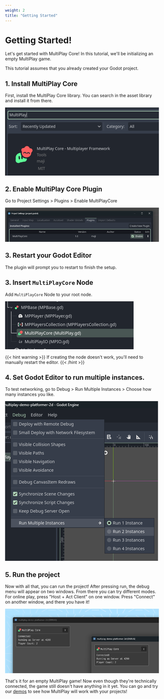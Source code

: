 ```yaml
---
weight: 2
title: "Getting Started"
---
```


# Getting Started!

Let's get started with MultiPlay Core! In this tutorial, we'll be initializing an empty MultiPlay game. 

This tutorial assumes that you already created your Godot project.

## 1. Install MultiPlay Core

First, install the MultiPlay Core library. You can search in the asset library and install it from there.

![AssetLib](./assets/t0.png)

## 2. Enable MultiPlay Core Plugin

Go to Project Settings > Plugins > Enable MultiPlayCore

![Project Settings > Plugins > Enable MultiPlayCore](./assets/t1.png)

## 3. Restart your Godot Editor
The plugin will prompt you to restart to finish the setup.

## 3. Insert `MultiPlayCore` Node

Add `MultiPlayCore` Node to your root node.

![Add Child Node > MultiPlayCore](./assets/t2.png)

{{< hint warning >}}
If creating the node doesn't work, you'll need to manually restart the editor.
{{< /hint >}}

## 4. Set Godot Editor to run multiple instances.
To test networking, go to Debug > Run Multiple Instances > Choose how many instances you like.

![Debug > Run Multiple Instances](./assets/t3.png)

## 5. Run the project
Now with all that, you can run the project! After pressing run, the debug menu will appear on two windows. From there you can try different modes. For online play, press "Host + Act Client" on one window. Press "Connect" on another window, and there you have it!

![Running the project](./assets/t4.png)

That's it for an empty MultiPlay game! Now even though they're technically connected, the game still doesn't have anything in it yet. You can go and try our [demos](/docs/demo) to see how MultiPlay will work with your projects!
